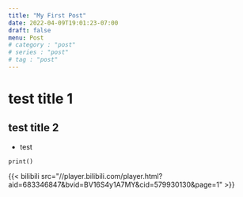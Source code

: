 ```yaml
---
title: "My First Post"
date: 2022-04-09T19:01:23-07:00
draft: false
menu: Post
# category : "post"
# series : "post"
# tag : "post"
---
```




# test title 1
## test title 2
* test

`print()`

{{< bilibili src="//player.bilibili.com/player.html?aid=683346847&bvid=BV16S4y1A7MY&cid=579930130&page=1" >}}

